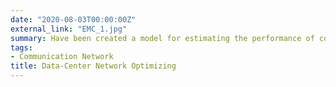 ```yaml
---
date: "2020-08-03T00:00:00Z"
external_link: "EMC_1.jpg"
summary: Have been created a model for estimating the performance of communication protocols for channels with noises and simulated on Matlab Communication Toolbox. The results of simulations and implement models on the EMC 2 data-center are compared. It is shown that their deviation does not exceed the boundaries of 11%, which confirms the consistency of the research.
tags:
- Communication Network
title: Data-Center Network Optimizing
---
```

